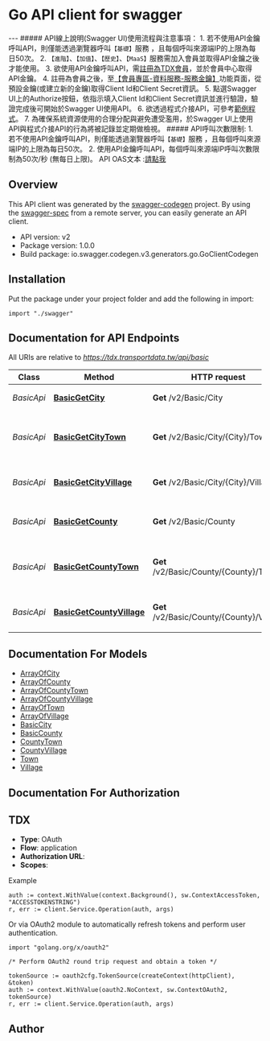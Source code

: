 # Go API client for swagger

 --- ##### API線上說明(Swagger UI)使用流程與注意事項： 1. 若不使用API金鑰呼叫API，則僅能透過瀏覽器呼叫`【基礎】`服務 ，且每個呼叫來源端IP的上限為每日50次。 2. `【進階】`、`【加值】`、`【歷史】`、`【MaaS】`服務需加入會員並取得API金鑰之後才能使用。 3. 欲使用API金鑰呼叫API，需[註冊為TDX會員](/register)，並於會員中心取得API金鑰。 4. 註冊為會員之後，至[【會員專區-資料服務-服務金鑰】](/user/dataservice/key)功能頁面，從預設金鑰(或建立新的金鑰)取得Client Id和Client Secret資訊。 5. 點選Swagger UI上的Authorize按鈕，依指示填入Client Id和Client Secret資訊並進行驗證，驗證完成後可開始於Swagger UI使用API。 6. 欲透過程式介接API，可參考[範例程式](https://github.com/tdxmotc/SampleCode)。 7. 為確保系統資源使用的合理分配與避免遭受濫用，於Swagger UI上使用API與程式介接API的行為將被記錄並定期做檢視。  ##### API呼叫次數限制: 1. 若不使用API金鑰呼叫API，則僅能透過瀏覽器呼叫`【基礎】`服務 ，且每個呼叫來源端IP的上限為每日50次。 2. 使用API金鑰呼叫API，每個呼叫來源端IP呼叫次數限制為50次/秒 (無每日上限)。  API OAS文本 :[請點我](https://tdx.transportdata.tw/webapi/File/Swagger/V3/152a47cc-4852-4fb0-93d3-9bb9db3811bd)

## Overview
This API client was generated by the [swagger-codegen](https://github.com/swagger-api/swagger-codegen) project.  By using the [swagger-spec](https://github.com/swagger-api/swagger-spec) from a remote server, you can easily generate an API client.

- API version: v2
- Package version: 1.0.0
- Build package: io.swagger.codegen.v3.generators.go.GoClientCodegen

## Installation
Put the package under your project folder and add the following in import:
```golang
import "./swagger"
```

## Documentation for API Endpoints

All URIs are relative to *https://tdx.transportdata.tw/api/basic*

Class | Method | HTTP request | Description
------------ | ------------- | ------------- | -------------
*BasicApi* | [**BasicGetCity**](docs/BasicApi.md#basicgetcity) | **Get** /v2/Basic/City | 取得[縣市]之City列表
*BasicApi* | [**BasicGetCityTown**](docs/BasicApi.md#basicgetcitytown) | **Get** /v2/Basic/City/{City}/Town | 取得指定[縣市(City)]之鄉鎮市區列表
*BasicApi* | [**BasicGetCityVillage**](docs/BasicApi.md#basicgetcityvillage) | **Get** /v2/Basic/City/{City}/Village | 取得指定[縣市(City)]之村里列表
*BasicApi* | [**BasicGetCounty**](docs/BasicApi.md#basicgetcounty) | **Get** /v2/Basic/County | 取得[縣市]之County列表
*BasicApi* | [**BasicGetCountyTown**](docs/BasicApi.md#basicgetcountytown) | **Get** /v2/Basic/County/{County}/Town | 取得指定[縣市(County)]之鄉鎮市區列表
*BasicApi* | [**BasicGetCountyVillage**](docs/BasicApi.md#basicgetcountyvillage) | **Get** /v2/Basic/County/{County}/Village | 取得指定[縣市(County)]之村里列表

## Documentation For Models

 - [ArrayOfCity](docs/ArrayOfCity.md)
 - [ArrayOfCounty](docs/ArrayOfCounty.md)
 - [ArrayOfCountyTown](docs/ArrayOfCountyTown.md)
 - [ArrayOfCountyVillage](docs/ArrayOfCountyVillage.md)
 - [ArrayOfTown](docs/ArrayOfTown.md)
 - [ArrayOfVillage](docs/ArrayOfVillage.md)
 - [BasicCity](docs/BasicCity.md)
 - [BasicCounty](docs/BasicCounty.md)
 - [CountyTown](docs/CountyTown.md)
 - [CountyVillage](docs/CountyVillage.md)
 - [Town](docs/Town.md)
 - [Village](docs/Village.md)

## Documentation For Authorization

## TDX
- **Type**: OAuth
- **Flow**: application
- **Authorization URL**: 
- **Scopes**: 

Example
```golang
auth := context.WithValue(context.Background(), sw.ContextAccessToken, "ACCESSTOKENSTRING")
r, err := client.Service.Operation(auth, args)
```

Or via OAuth2 module to automatically refresh tokens and perform user authentication.
```golang
import "golang.org/x/oauth2"

/* Perform OAuth2 round trip request and obtain a token */

tokenSource := oauth2cfg.TokenSource(createContext(httpClient), &token)
auth := context.WithValue(oauth2.NoContext, sw.ContextOAuth2, tokenSource)
r, err := client.Service.Operation(auth, args)
```

## Author


